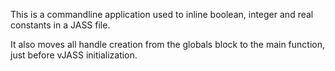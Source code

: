 This is a commandline application used to inline boolean, integer and real constants in a JASS file.

It also moves all handle creation from the globals block to the main function, just before vJASS initialization.
